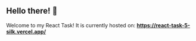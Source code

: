 ## Hello there! 👋
Welcome to my React Task! It is currently hosted on: **https://react-task-5-silk.vercel.app/**
